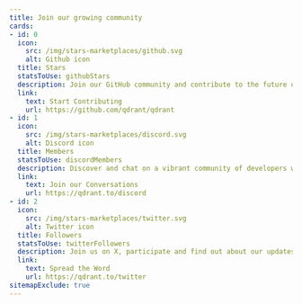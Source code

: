 ```yaml
---
title: Join our growing community
cards:
- id: 0
  icon:
    src: /img/stars-marketplaces/github.svg
    alt: Github icon
  title: Stars
  statsToUse: githubStars
  description: Join our GitHub community and contribute to the future of vector databases.
  link:
    text: Start Contributing
    url: https://github.com/qdrant/qdrant
- id: 1
  icon:
    src: /img/stars-marketplaces/discord.svg
    alt: Discord icon
  title: Members
  statsToUse: discordMembers
  description: Discover and chat on a vibrant community of developers working on the future of AI.
  link:
    text: Join our Conversations
    url: https://qdrant.to/discord
- id: 2
  icon:
    src: /img/stars-marketplaces/twitter.svg
    alt: Twitter icon
  title: Followers
  statsToUse: twitterFollowers
  description: Join us on X, participate and find out about our updates and releases before anyone else.
  link:
    text: Spread the Word
    url: https://qdrant.to/twitter
sitemapExclude: true
---
```


